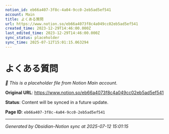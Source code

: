 ```yaml
---
notion_id: eb66a407-3f8c-4a04-9cc0-2eb5ad5ef541
account: Main
title: よくある質問
url: https://www.notion.so/eb66a4073f8c4a049cc02eb5ad5ef541
created_time: 2023-12-29T14:46:00.000Z
last_edited_time: 2023-12-29T14:46:00.000Z
sync_status: placeholder
sync_time: 2025-07-12T15:01:15.063294
---
```


# よくある質問

*🔄 This is a placeholder file from Notion Main account.*

**Original URL**: https://www.notion.so/eb66a4073f8c4a049cc02eb5ad5ef541

**Status**: Content will be synced in a future update.

**Page ID**: `eb66a407-3f8c-4a04-9cc0-2eb5ad5ef541`

---

*Generated by Obsidian-Notion sync at 2025-07-12 15:01:15*
